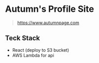 # Autumn's Profile Site
> https://www.autumnpage.com

## Teck Stack
- React (deploy to S3 bucket)
- AWS Lambda for api
